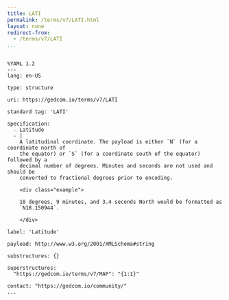 ```yaml
---
title: LATI
permalink: /terms/v7/LATI.html
layout: none
redirect-from:
  - /terms/v7/LATI
...
```


```

%YAML 1.2
---
lang: en-US

type: structure

uri: https://gedcom.io/terms/v7/LATI

standard tag: 'LATI'

specification:
  - Latitude
  - |
    A latitudinal coordinate. The payload is either `N` (for a coordinate north of
    the equator) or `S` (for a coordinate south of the equator) followed by a
    decimal number of degrees. Minutes and seconds are not used and should be
    converted to fractional degrees prior to encoding.
    
    <div class="example">
    
    18 degrees, 9 minutes, and 3.4 seconds North would be formatted as
    `N18.150944`.
    
    </div>

label: 'Latitude'

payload: http://www.w3.org/2001/XMLSchema#string

substructures: {}

superstructures:
  "https://gedcom.io/terms/v7/MAP": "{1:1}"

contact: "https://gedcom.io/community/"
...

```
